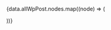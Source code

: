 {data.allWpPost.nodes.map((node) => (
  <Article id={node.id}
    to={node.slug}
    keywords={node.categories.nodes.name}
    title={node.title}
    date={node.date}
    excerpt={node.excerpt} />
))}